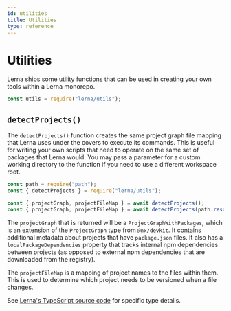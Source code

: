 ```yaml
---
id: utilities
title: Utilities
type: reference
---
```


# Utilities

Lerna ships some utility functions that can be used in creating your own tools within a Lerna monorepo.

```js
const utils = require("lerna/utils");
```

## `detectProjects()`

The `detectProjects()` function creates the same project graph file mapping that Lerna uses under the covers to execute its commands. This is useful for writing your own scripts that need to operate on the same set of packages that Lerna would. You may pass a parameter for a custom working directory to the function if you need to use a different workspace root.

```js
const path = require("path");
const { detectProjects } = require("lerna/utils");

const { projectGraph, projectFileMap } = await detectProjects();
const { projectGraph, projectFileMap } = await detectProjects(path.resolve("./custom-workspace-root"));
```

The `projectGraph` that is returned will be a `ProjectGraphWithPackages`, which is an extension of the `ProjectGraph` type from `@nx/devkit`. It contains additional metadata about projects that have `package.json` files. It also has a `localPackageDependencies` property that tracks internal npm dependencies between projects (as opposed to external npm dependencies that are downloaded from the registry).

The `projectFileMap` is a mapping of project names to the files within them. This is used to determine which project needs to be versioned when a file changes.

See [Lerna's TypeScript source code](https://github.com/lerna/lerna/blob/main/libs/core/src/lib/project-graph-with-packages.ts) for specific type details.
